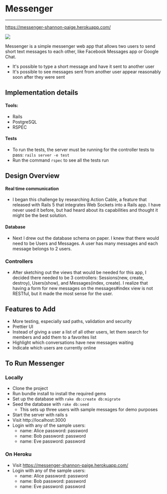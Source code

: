 # Messenger
---
https://messenger-shannon-paige.herokuapp.com/

![](https://dl.dropboxusercontent.com/u/4260734/messenger.png)

Messenger is a simple messenger web app that allows two users to send short text messages to each other, like Facebook Messages app or Google Chat.
- It's possible to type a short message and have it sent to another user
- It's possible to see messages sent from another user appear reasonably soon after they were sent

## Implementation details

#### Tools:
- Rails
- PostgreSQL
- RSPEC

#### Tests
- To run the tests, the server must be running for the controller tests to pass: `rails server -e test`
- Run the command `rspec` to see all the tests run

## Design Overview

#### Real time communication
- I began this challenge by researching Action Cable, a feature that released with Rails 5 that integrates Web Sockets into a Rails app. I have never used it before, but had heard about its capabilities and thought it might be the best solution.

#### Database
- Next I drew out the database schema on paper. I knew that there would need to be Users and Messages. A user has many messages and each message belongs to 2 users.

### Controllers
- After sketching out the views that would be needed for this app, I decided there needed to be 3 controllers: Sessions(new, create, destroy), Users(show), and Messages(index, create). I realize that having a form for new messages on the messages#index view is not RESTful, but it made the most sense for the user.

## Features to Add
- More testing, especially sad paths, validation and security
- Prettier UI
- Instead of giving a user a list of all other users, let them search for members and add them to a favorites list
- Highlight which conversations have new messages waiting
- Indicate which users are currently online

## To Run Messenger
### Locally
- Clone the project
- Run bundle install to install the required gems
- Set up the database with `rake db:create db:migrate`
- Seed the database with `rake db:seed`
  - This sets up three users with sample messages for demo purposes
- Start the server with rails s
- Visit http://localhost:3000
- Login with any of the sample users:
  - name: Alice password: password
  - name: Bob password: password
  - name: Eve password: password

### On Heroku
- Visit https://messenger-shannon-paige.herokuapp.com/
- Login with any of the sample users:
  - name: Alice password: password
  - name: Bob password: password
  - name: Eve password: password

